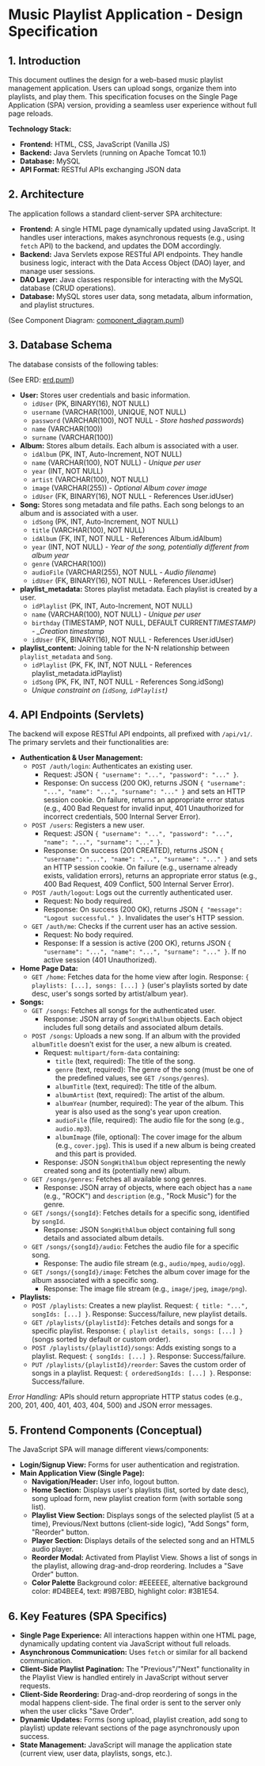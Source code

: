 # Music Playlist Application - Design Specification

## 1. Introduction

This document outlines the design for a web-based music playlist management application. Users can upload songs, organize them into playlists, and play them. This specification focuses on the Single Page Application (SPA) version, providing a seamless user experience without full page reloads.

**Technology Stack:**

- **Frontend:** HTML, CSS, JavaScript (Vanilla JS)
- **Backend:** Java Servlets (running on Apache Tomcat 10.1)
- **Database:** MySQL
- **API Format:** RESTful APIs exchanging JSON data

## 2. Architecture

The application follows a standard client-server SPA architecture:

- **Frontend:** A single HTML page dynamically updated using JavaScript. It handles user interactions, makes asynchronous requests (e.g., using `fetch` API) to the backend, and updates the DOM accordingly.
- **Backend:** Java Servlets expose RESTful API endpoints. They handle business logic, interact with the Data Access Object (DAO) layer, and manage user sessions.
- **DAO Layer:** Java classes responsible for interacting with the MySQL database (CRUD operations).
- **Database:** MySQL stores user data, song metadata, album information, and playlist structures.

(See Component Diagram: [component_diagram.puml](/design/component_diagram.puml))

## 3. Database Schema

The database consists of the following tables:

(See ERD: [erd.puml](/design/erd.puml))

- **User:** Stores user credentials and basic information.
  - `idUser` (PK, BINARY(16), NOT NULL)
  - `username` (VARCHAR(100), UNIQUE, NOT NULL)
  - `password` (VARCHAR(100), NOT NULL - _Store hashed passwords_)
  - `name` (VARCHAR(100))
  - `surname` (VARCHAR(100))
- **Album:** Stores album details. Each album is associated with a user.
  - `idAlbum` (PK, INT, Auto-Increment, NOT NULL)
  - `name` (VARCHAR(100), NOT NULL) - _Unique per user_
  - `year` (INT, NOT NULL)
  - `artist` (VARCHAR(100), NOT NULL)
  - `image` (VARCHAR(255)) - _Optional Album cover image_
  - `idUser` (FK, BINARY(16), NOT NULL - References User.idUser)
- **Song:** Stores song metadata and file paths. Each song belongs to an album and is associated with a user.
  - `idSong` (PK, INT, Auto-Increment, NOT NULL)
  - `title` (VARCHAR(100), NOT NULL)
  - `idAlbum` (FK, INT, NOT NULL - References Album.idAlbum)
  - `year` (INT, NOT NULL) - _Year of the song, potentially different from album year_
  - `genre` (VARCHAR(100))
  - `audioFile` (VARCHAR(255), NOT NULL - _Audio filename_)
  - `idUser` (FK, BINARY(16), NOT NULL - References User.idUser)
- **playlist_metadata:** Stores playlist metadata. Each playlist is created by a user.
  - `idPlaylist` (PK, INT, Auto-Increment, NOT NULL)
  - `name` (VARCHAR(100), NOT NULL) - _Unique per user_
  - `birthday` (TIMESTAMP, NOT NULL, DEFAULT CURRENT*TIMESTAMP) - \_Creation timestamp*
  - `idUser` (FK, BINARY(16), NOT NULL - References User.idUser)
- **playlist_content:** Joining table for the N-N relationship between `playlist_metadata` and `Song`.
  - `idPlaylist` (PK, FK, INT, NOT NULL - References playlist_metadata.idPlaylist)
  - `idSong` (PK, FK, INT, NOT NULL - References Song.idSong)
  - _Unique constraint on (`idSong`, `idPlaylist`)_

## 4. API Endpoints (Servlets)

The backend will expose RESTful API endpoints, all prefixed with `/api/v1/`. The primary servlets and their functionalities are:

- **Authentication & User Management:**
  - `POST /auth/login`: Authenticates an existing user.
    - Request: JSON `{ "username": "...", "password": "..." }`.
    - Response: On success (200 OK), returns JSON `{ "username": "...", "name": "...", "surname": "..." }` and sets an HTTP session cookie. On failure, returns an appropriate error status (e.g., 400 Bad Request for invalid input, 401 Unauthorized for incorrect credentials, 500 Internal Server Error).
  - `POST /users`: Registers a new user.
    - Request: JSON `{ "username": "...", "password": "...", "name": "...", "surname": "..." }`.
    - Response: On success (201 CREATED), returns JSON `{ "username": "...", "name": "...", "surname": "..." }` and sets an HTTP session cookie. On failure (e.g., username already exists, validation errors), returns an appropriate error status (e.g., 400 Bad Request, 409 Conflict, 500 Internal Server Error).
  - `POST /auth/logout`: Logs out the currently authenticated user.
    - Request: No body required.
    - Response: On success (200 OK), returns JSON `{ "message": "Logout successful." }`. Invalidates the user's HTTP session.
  - `GET /auth/me`: Checks if the current user has an active session.
    - Request: No body required.
    - Response: If a session is active (200 OK), returns JSON `{ "username": "...", "name": "...", "surname": "..." }`. If no active session (401 Unauthorized).
- **Home Page Data:**
  - `GET /home`: Fetches data for the home view after login. Response: `{ playlists: [...], songs: [...] }` (user's playlists sorted by date desc, user's songs sorted by artist/album year).
- **Songs:**
  - `GET /songs`: Fetches all songs for the authenticated user.
    - Response: JSON array of `SongWithAlbum` objects. Each object includes full song details and associated album details.
  - `POST /songs`: Uploads a new song. If an album with the provided `albumTitle` doesn't exist for the user, a new album is created.
    - Request: `multipart/form-data` containing:
      - `title` (text, required): The title of the song.
      - `genre` (text, required): The genre of the song (must be one of the predefined values, see `GET /songs/genres`).
      - `albumTitle` (text, required): The title of the album.
      - `albumArtist` (text, required): The artist of the album.
      - `albumYear` (number, required): The year of the album. This year is also used as the song's year upon creation.
      - `audioFile` (file, required): The audio file for the song (e.g., `audio.mp3`).
      - `albumImage` (file, optional): The cover image for the album (e.g., `cover.jpg`). This is used if a new album is being created and this part is provided.
    - Response: JSON `SongWithAlbum` object representing the newly created song and its (potentially new) album.
  - `GET /songs/genres`: Fetches all available song genres.
    - Response: JSON array of objects, where each object has a `name` (e.g., "ROCK") and `description` (e.g., "Rock Music") for the genre.
  - `GET /songs/{songId}`: Fetches details for a specific song, identified by `songId`.
    - Response: JSON `SongWithAlbum` object containing full song details and associated album details.
  - `GET /songs/{songId}/audio`: Fetches the audio file for a specific song.
    - Response: The audio file stream (e.g., `audio/mpeg`, `audio/ogg`).
  - `GET /songs/{songId}/image`: Fetches the album cover image for the album associated with a specific song.
    - Response: The image file stream (e.g., `image/jpeg`, `image/png`).
- **Playlists:**
  - `POST /playlists`: Creates a new playlist. Request: `{ title: "...", songIds: [...] }`. Response: Success/failure, new playlist details.
  - `GET /playlists/{playlistId}`: Fetches details and songs for a specific playlist. Response: `{ playlist details, songs: [...] }` (songs sorted by default or custom order).
  - `POST /playlists/{playlistId}/songs`: Adds existing songs to a playlist. Request: `{ songIds: [...] }`. Response: Success/failure.
  - `PUT /playlists/{playlistId}/reorder`: Saves the custom order of songs in a playlist. Request: `{ orderedSongIds: [...] }`. Response: Success/failure.

_Error Handling:_ APIs should return appropriate HTTP status codes (e.g., 200, 201, 400, 401, 403, 404, 500) and JSON error messages.

## 5. Frontend Components (Conceptual)

The JavaScript SPA will manage different views/components:

- **Login/Signup View:** Forms for user authentication and registration.
- **Main Application View (Single Page):**
  - **Navigation/Header:** User info, logout button.
  - **Home Section:** Displays user's playlists (list, sorted by date desc), song upload form, new playlist creation form (with sortable song list).
  - **Playlist View Section:** Displays songs of the selected playlist (5 at a time), Previous/Next buttons (client-side logic), "Add Songs" form, "Reorder" button.
  - **Player Section:** Displays details of the selected song and an HTML5 audio player.
  - **Reorder Modal:** Activated from Playlist View. Shows a list of songs in the playlist, allowing drag-and-drop reordering. Includes a "Save Order" button.
  - **Color Palette** Background color: #EEEEEE, alternative background color: #D4BEE4, text: #9B7EBD, highlight color: #3B1E54.

## 6. Key Features (SPA Specifics)

- **Single Page Experience:** All interactions happen within one HTML page, dynamically updating content via JavaScript without full reloads.
- **Asynchronous Communication:** Uses `fetch` or similar for all backend communication.
- **Client-Side Playlist Pagination:** The "Previous"/"Next" functionality in the Playlist View is handled entirely in JavaScript without server requests.
- **Client-Side Reordering:** Drag-and-drop reordering of songs in the modal happens client-side. The final order is sent to the server only when the user clicks "Save Order".
- **Dynamic Updates:** Forms (song upload, playlist creation, add song to playlist) update relevant sections of the page asynchronously upon success.
- **State Management:** JavaScript will manage the application state (current view, user data, playlists, songs, etc.).
